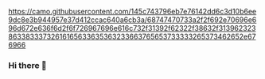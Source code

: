 https://camo.githubusercontent.com/145c743796eb7e76142dd6c3d10b6ee9dc8e3b944957e37d412ccac640a6cb3a/68747470733a2f2f692e70696e696d672e636f6d2f6f726967696e616c732f31392f62322f38632f31396232386338333732616165633635363233663765653733333265373462652e676966
### Hi there 👋

<!--
**pwc1983/pwc1983** is a ✨ _special_ ✨ repository because its `README.md` (this file) appears on your GitHub profile.

Here are some ideas to get you started:

- 🔭 I’m currently working on ...
- 🌱 I’m currently learning ...
- 👯 I’m looking to collaborate on ...
- 🤔 I’m looking for help with ...
- 💬 Ask me about ...
- 📫 How to reach me: ...
- 😄 Pronouns: ...
- ⚡ Fun fact: ...
-->
